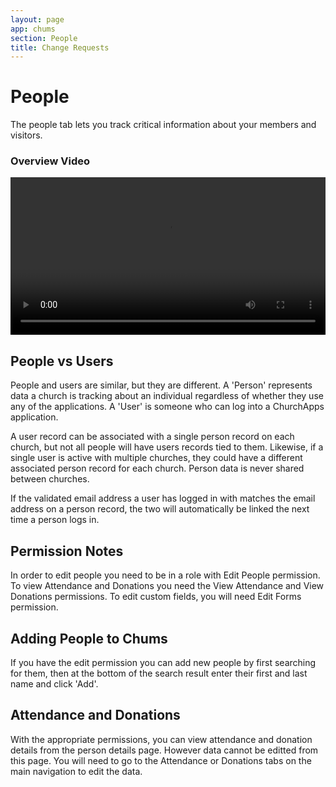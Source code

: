 ```yaml
---
layout: page
app: chums
section: People
title: Change Requests
---
```


# People
The people tab lets you track critical information about your members and visitors.

### Overview Video
<video controls style="width:100%;height:auto;">
  <source src="/chums/tutorials/people-overview.mp4" type="video/mp4">
</video>

## People vs Users
People and users are similar, but they are different.  A 'Person' represents data a church is tracking about an individual regardless of whether they use any of the applications.  A 'User' is someone who can log into a ChurchApps application.  

A user record can be associated with a single person record on each church, but not all people will have users records tied to them.  Likewise, if a single user is active with multiple churches, they could have a different associated person record for each church.  Person data is never shared between churches.

If the validated email address a user has logged in with matches the email address on a person record, the two will automatically be linked the next time a person logs in.

## Permission Notes
In order to edit people you need to be in a role with Edit People permission.  To view Attendance and Donations you need the View Attendance and View Donations permissions.  To edit custom fields, you will need Edit Forms permission.

## Adding People to Chums
If you have the edit permission you can add new people by first searching for them, then at the bottom of the search result enter their first and last name and click 'Add'.

## Attendance and Donations
With the appropriate permissions, you can view attendance and donation details from the person details page.  However data cannot be editted from this page.  You will need to go to the Attendance or Donations tabs on the main navigation to edit the data.
